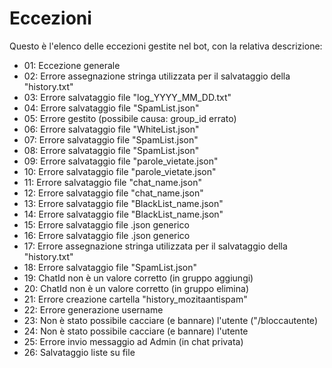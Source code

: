 # Eccezioni
Questo è l'elenco delle eccezioni gestite nel bot, con la relativa descrizione:
 - 01: Eccezione generale
 - 02: Errore assegnazione stringa utilizzata per il salvataggio della "history.txt"
 - 03: Errore salvataggio file "log_YYYY_MM_DD.txt"
 - 04: Errore salvataggio file "SpamList.json"
 - 05: Errore gestito (possibile causa: group_id errato)
 - 06: Errore salvataggio file "WhiteList.json"
 - 07: Errore salvataggio file "SpamList.json"
 - 08: Errore salvataggio file "SpamList.json"
 - 09: Errore salvataggio file "parole_vietate.json"
 - 10: Errore salvataggio file "parole_vietate.json"
 - 11: Errore salvataggio file "chat_name.json"
 - 12: Errore salvataggio file "chat_name.json"
 - 13: Errore salvataggio file "BlackList_name.json"
 - 14: Errore salvataggio file "BlackList_name.json"
 - 15: Errore salvataggio file .json generico
 - 16: Errore salvataggio file .json generico
 - 17: Errore assegnazione stringa utilizzata per il salvataggio della "history.txt"
 - 18: Errore salvataggio file "SpamList.json"
 - 19: ChatId non è un valore corretto (in gruppo aggiungi)
 - 20: ChatId non è un valore corretto (in gruppo elimina)
 - 21: Errore creazione cartella "history_mozitaantispam"
 - 22: Errore generazione username
 - 23: Non è stato possibile cacciare (e bannare) l'utente ("/bloccautente)
 - 24: Non è stato possibile cacciare (e bannare) l'utente
 - 25: Errore invio messaggio ad Admin (in chat privata) 
 - 26: Salvataggio liste su file